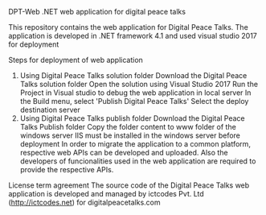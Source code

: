 DPT-Web
.NET web application for digital peace talks

This repository contains the web application for Digital Peace Talks. The application is developed in .NET framework 4.1 and used visual studio 2017 for deployment

Steps for deployment of web application
1. Using Digital Peace Talks solution folder
Download the Digital Peace Talks solution folder
Open the solution using Visual Studio 2017
Run the Project in Visual studio to debug the web application in local server
In the Build menu, select 'Publish Digital Peace Talks'
Select the deploy destination server
2. Using Digital Peace Talks publish folder
Download the Digital Peace Talks Publish folder
Copy the folder content to www folder of the windows server
IIS must be installed in the windows server before deployment
In order to migrate the application to a common platform, respective web APIs can be developed and uploaded. Also the developers of funcionalities used in the web application are required to provide the respective APIs.

License term agreement
The source code of the Digital Peace Talks web application is developed and managed by ictcodes Pvt. Ltd (http://ictcodes.net) for digitalpeacetalks.com